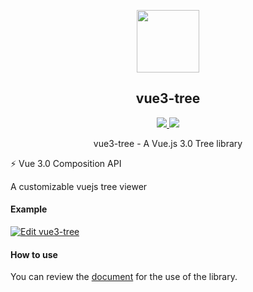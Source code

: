 <p align="center">
  <p align="center">
    <img width="100px" src="https://cdn.jsdelivr.net/npm/vue3-tree@0.1.0/public/logo.svg">
  </p>
  <h2 align="center">
    vue3-tree
  </h2>
  <p align="center">
    <a href="https://www.npmjs.org/package/vue3-tree">
      <img src="https://img.shields.io/npm/v/vue3-tree.svg">
    </a>
    <a href="https://npmcharts.com/compare/vue3-tree?minimal=true">
      <img src="http://img.shields.io/npm/dm/vue3-tree.svg">
    </a>
    <br>
  </p>
  <p align="center">vue3-tree - A Vue.js 3.0 Tree library</p>
  ⚡️ Vue 3.0 Composition API
</p>
 
A customizable vuejs tree viewer

#### Example
[![Edit vue3-tree](https://codesandbox.io/static/img/play-codesandbox.svg)](https://codesandbox.io/s/boring-leaf-v7b2s?file=/src/App.vue)

#### How to use
You can review the [document](https://vue3-tree.netlify.app/) for the use of the library.
